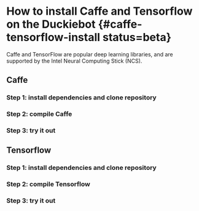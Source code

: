 # How to install Caffe and Tensorflow on the Duckiebot {#caffe-tensorflow-install status=beta}

Caffe and TensorFlow are popular deep learning libraries, and are supported by the Intel Neural Computing Stick (NCS).

## Caffe

### Step 1: install dependencies and clone repository

### Step 2: compile Caffe

### Step 3: try it out


## Tensorflow 

### Step 1: install dependencies and clone repository

### Step 2: compile Tensorflow

### Step 3: try it out

